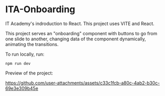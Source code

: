 # ITA-Onboarding

IT Academy's indroduction to React. This project uses VITE and React.

This project serves an "onboarding" component with buttons to go from one slide to another, changing data of the component dynamically, animating the transitions.

To run locally, run:

```npm run dev```


Preview of the project:

https://github.com/user-attachments/assets/c33c1fcb-a80c-4ab2-b30c-69e3e309b45e


